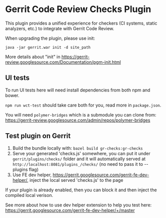 # Gerrit Code Review Checks Plugin

This plugin provides a unified experience for checkers (CI systems, static
analyzers, etc.) to integrate with Gerrit Code Review.

When upgrading the plugin, please use init:

    java -jar gerrit.war init -d site_path

More details about "init" in https://gerrit-review.googlesource.com/Documentation/pgm-init.html

## UI tests

To run UI tests here will need install dependencies from both npm and bower.

`npm run wct-test` should take care both for you, read more in `package.json`.

You will need `polymer-bridges` which is a submodule you can clone from: https://gerrit-review.googlesource.com/admin/repos/polymer-bridges

## Test plugin on Gerrit

1. Build the bundle locally with: `bazel build gr-checks:gr-checks`
2. Serve your generated 'checks.js' somewhere, you can put it under `gerrit/plugins/checks/` folder and it will automatically served at `http://localhost:8081/plugins_/checks/` (no need to pass it to --plugins flag)
3. Use FE dev helper, https://gerrit.googlesource.com/gerrit-fe-dev-helper/, inject the local served 'checks.js' to the page

If your plugin is already enabled, then you can block it and then inject the compiled local verison.

See more about how to use dev helper extension to help you test here: https://gerrit.googlesource.com/gerrit-fe-dev-helper/+/master